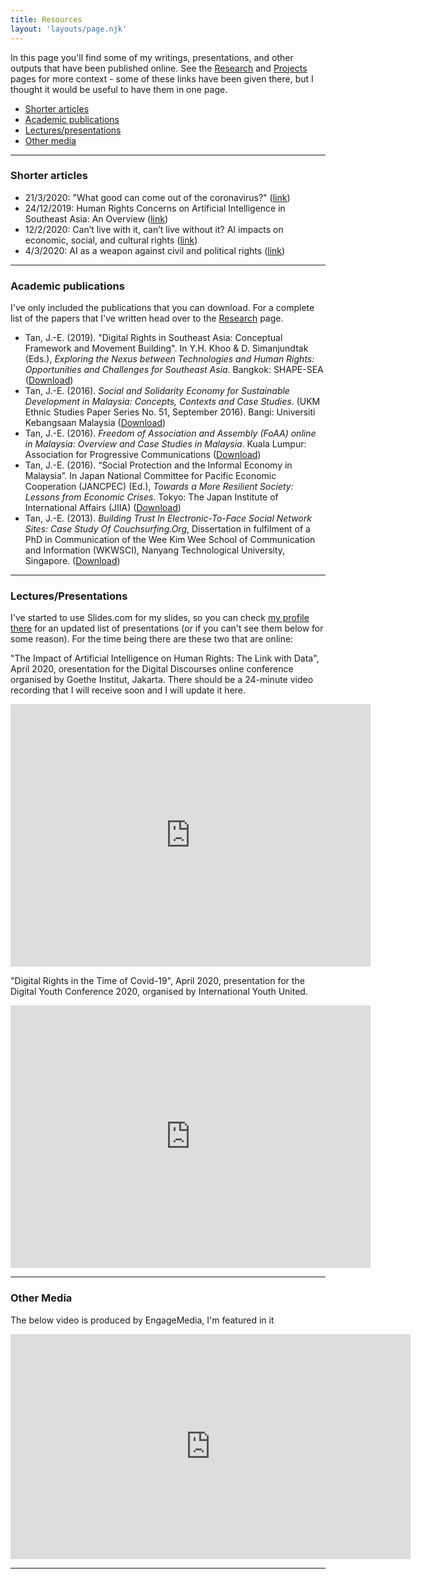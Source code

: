 ```yaml
---
title: Resources
layout: 'layouts/page.njk'
---
```


In this page you'll find some of my writings, presentations, and other outputs that have been published online. See the [Research](/research/) and [Projects](/projects/) pages for more context - some of these links have been given there, but I thought it would be useful to have them in one page. 
- [Shorter articles](/resources/#heading-shorter-articles)
- [Academic publications](/resources/#heading-academic-publications)
- [Lectures/presentations](/resources/#heading-lecturespresentations)
- [Other media](/resources/#heading-other-media)

---

### Shorter articles
- 21/3/2020: "What good can come out of the coronavirus?" ([link](https://www.apc.org/en/blog/what-good-can-come-out-coronavirus))
- 24/12/2019: Human Rights Concerns on Artificial Intelligence in Southeast Asia: An Overview ([link](https://coconet.social/2019/human-rights-artificial-intelligence-southeast-asia/)) 
- 12/2/2020: Can’t live with it, can’t live without it? AI impacts on economic, social, and cultural rights ([link](https://coconet.social/2019/human-rights-artificial-intelligence-southeast-asia/))
- 4/3/2020: AI as a weapon against civil and political rights ([link](https://coconet.social/2020/ai-weapon-civil-political-rights/))

---

### Academic publications
I've only included the publications that you can download. For a complete list of the papers that I've written head over to the [Research](/research) page.  

- Tan, J.-E. (2019). "Digital Rights in Southeast Asia: Conceptual Framework and Movement Building". In Y.H. Khoo & D. Simanjundtak  (Eds.), *Exploring the Nexus between Technologies and Human Rights: Opportunities and Challenges for Southeast Asia*. Bangkok: SHAPE-SEA ([Download](/documents/Exploring-the-Nexus-Between-Technologies-and-Human-Rights.pdf))
- Tan, J.-E. (2016). *Social and Solidarity Economy for Sustainable Development in Malaysia: Concepts, Contexts and Case Studies*. (UKM Ethnic Studies Paper Series No. 51, September 2016). Bangi: Universiti Kebangsaan Malaysia ([Download](/documents/SSEinMalaysia.pdf))
- Tan, J.-E. (2016). *Freedom of Association and Assembly (FoAA) online in Malaysia: Overview and Case Studies in Malaysia*. Kuala Lumpur: Association for Progressive Communications ([Download](/documents/APC_IMPACT_FOAA_Malaysia.pdf))
- Tan, J.-E. (2016). “Social Protection and the Informal Economy in Malaysia”. In Japan National Committee for Pacific Economic Cooperation (JANCPEC) (Ed.), *Towards a More Resilient Society: Lessons from Economic Crises*. Tokyo: The Japan Institute of International Affairs (JIIA) ([Download](/documents/Towards-a-More-Resilient-Society2014-15.pdf))
- Tan, J.-E. (2013). *Building Trust In Electronic-To-Face Social Network Sites: Case Study Of Couchsurfing.Org*, Dissertation in fulfilment of a PhD in Communication of the Wee Kim Wee School of Communication and Information (WKWSCI), Nanyang Technological University, Singapore. ([Download](/documents/Building-Trust-in-e2f-SNSs-Case-Study-of-CS-Tan-Jun-E.pdf))

---

### Lectures/Presentations
I've started to use Slides.com for my slides, so you can check [my profile there](https://slides.com/jun-e/) for an updated list of presentations (or if you can't see them below for some reason). For the time being there are these two that are online:

"The Impact of Artificial Intelligence on Human Rights: The Link with Data", April 2020, oresentation for the Digital Discourses online conference organised by Goethe Institut, Jakarta. There should be a 24-minute video recording that I will receive soon and I will update it here.  
<iframe src="https://slides.com/jun-e/aihumanrightsdata/embed" width="576" height="420" scrolling="no" frameborder="0" webkitallowfullscreen mozallowfullscreen allowfullscreen></iframe>

"Digital Rights in the Time of Covid-19", April 2020, presentation for the Digital Youth Conference 2020, organised by International Youth United.
<iframe src="https://slides.com/jun-e/digitalrightscovid19/embed" width="576" height="420" scrolling="no" frameborder="0" webkitallowfullscreen mozallowfullscreen allowfullscreen></iframe>

---

### Other Media

The below video is produced by EngageMedia, I'm featured in it
<iframe src="https://player.vimeo.com/video/400173734" width="640" height="360" frameborder="0" allow="autoplay; fullscreen" allowfullscreen></iframe>


---

